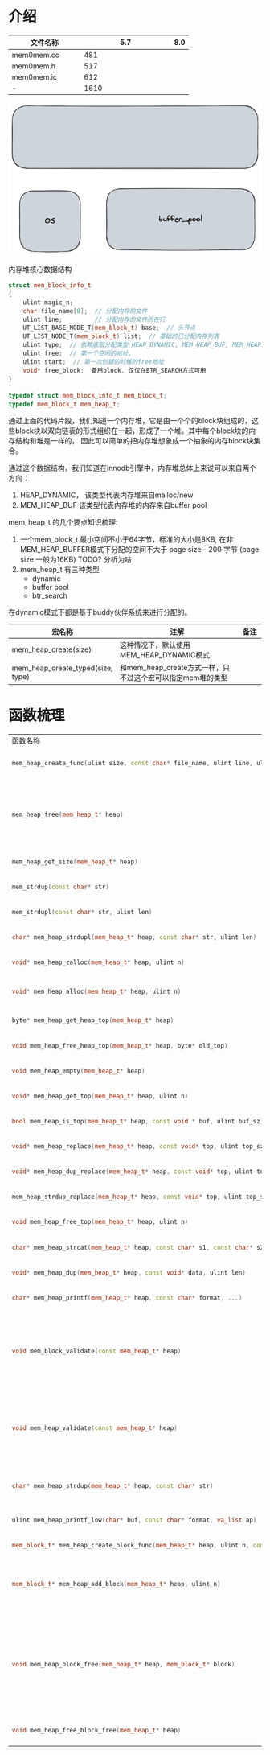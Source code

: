 # 介绍

|文件名称|5.7|8.0|
|-|-|-|
|mem0mem.cc|481|
|mem0mem.h|517|
|mem0mem.ic|612|
|-|1610|

![内存堆数据结构](./mem_heap.excalidraw.png)

内存堆核心数据结构
```cpp
struct mem_block_info_t
{
    ulint magic_n;
    char file_name[8];  // 分配内存的文件
    ulint line;         // 分配内存的文件所在行
    UT_LIST_BASE_NODE_T(mem_block_t) base;  // 头节点
    UT_LIST_NODE_T(mem_block_t) list;  // 基础的已分配内存列表
    ulint type;  // 依赖底层分配类型 HEAP_DYNAMIC, MEM_HEAP_BUF, MEM_HEAP_BTR_SEARCH
    ulint free;  // 第一个空闲的地址, 
    ulint start;  // 第一次创建的时候的free地址
    void* free_block;  备用block, 仅仅在BTR_SEARCH方式可用
}

typedef struct mem_block_info_t mem_block_t;
typedef mem_block_t mem_heap_t;

```

通过上面的代码片段，我们知道一个内存堆，它是由一个个的block块组成的，这些block块以双向链表的形式组织在一起，形成了一个堆。其中每个block块的内存结构和堆是一样的，
因此可以简单的把内存堆想象成一个抽象的内存block块集合。

通过这个数据结构，我们知道在innodb引擎中，内存堆总体上来说可以来自两个方向：
1. HEAP_DYNAMIC， 该类型代表内存堆来自malloc/new
2. MEM_HEAP_BUF  该类型代表内存堆的内存来自buffer pool

mem_heap_t 的几个要点知识梳理:
1. 一个mem_block_t 最小空间不小于64字节，标准的大小是8KB, 在非MEM_HEAP_BUFFER模式下分配的空间不大于 page size - 200 字节 (page size 一般为16KB)  TODO? 分析为啥
2. mem_heap_t 有三种类型
   * dynamic
   * buffer pool
   * btr_search

在dynamic模式下都是基于buddy伙伴系统来进行分配的。


<style>
table th:first-of-type {
    width: 40%;
}
table th:nth-of-type(2) {
    width: 50%;
}
table th:nth-of-type(3) {
    width: 10%;
}
</style>
|宏名称|注解|备注|
|-|-|-|
|mem_heap_create(size)|这种情况下，默认使用MEM_HEAP_DYNAMIC模式||
|mem_heap_create_typed(size, type)|和mem_heap_create方式一样，只不过这个宏可以指定mem堆的类型||


# 函数梳理

<table>
<tr>
<td> 函数名称 </td> <td> 注解 </td> <td> 备注 </td>
</tr>
<tr>
<td style="width:20%"> 

```cpp
mem_heap_create_func(ulint size, const char* file_name, ulint line, ulint type) 
```
</td>
<td style="width:50%">
默认size如果为0,那么默认就取64字节，如果size < 64字节呢？这个写法不是很好，可以参考下8.0版本的代码实现, 然后就是根据大小和类型创建一个block块, 第一个block块不应该在buffer pool中，设置buf_block为空, 第一个块初始化base节点，并且把当前的block块添加到base链表中去
</td>
<td style="width:20%"></td>
</tr>
<tr>
<td>

```cpp
mem_heap_free(mem_heap_t* heap)
```
</td>
<td>
首先是获取内存堆的base节点, 如果free_block不为空，那么要释放free_block; 

```cpp
while(block != NULL) {
  prev_block = UT_LIST_GET_PREV(list, block);  // 对于双向链表base节点的prev就是最后一个节点
  mem_heap_block_free(heap, block); // 释放heap中最后的一个block块，直到内存堆中所有的block块都free掉
  block = prev_block;
} 
```
</td>
<td>TODO: 研究free_block的作用</td>
</tr>
<tr>
<td>

```cpp
mem_heap_get_size(mem_heap_t* heap)
```
</td>
<td>返回heap占用的内存大小 total_size|如果是有free_block那么还需要添加一个页的大小16kb</td>
<td></td>
</tr>
<tr>
<td>

```cpp
mem_strdup(const char* str)
```
</td>
<td>ut_malloc_nokey分配一块内存容纳str,然后把str拷贝过去，返回新指针</td>
<td></td>
</tr>
<tr>
<td>

```cpp
mem_strdupl(const char* str, ulint len)
```
</td>
<td>功能和mem_strdup函数一样，只是这里用户可以控制长度len</td>
</tr>
<tr>
<td>

```cpp
char* mem_heap_strdupl(mem_heap_t* heap, const char* str, ulint len)
```
</td>
<td>
相比之前的strdup系列的函数，这个函数多了一个Heap形参，也就是说可以指定在具体的heap上来拷贝字符串
</td>
</tr>
<tr>
<td>

```cpp
void* mem_heap_zalloc(mem_heap_t* heap, ulint n)
```
</td>
<td>在指定的内存堆上分配内存，并且把前n个字节用0来填充</td>
</tr>
<tr>
<td>

```cpp
void* mem_heap_alloc(mem_heap_t* heap, ulint n)
```
</td>
<td>
1. 首先是验证heap, 取出链表的最后一个节点
2. 断言block的类型不是MEM_HEAP_BUFFER, 要分配的内存大小小于一个页-200字节
3. 判断一下是否有足够的空闲空间，如果没有足够的空闲空间，那么就创建一个新的block块，添加到heap堆中去
   注意分配的内存是按照8字节对齐的。
4. todo
</td>
</tr>
<tr>
<td>

```cpp
byte* mem_heap_get_heap_top(mem_heap_t* heap)
```
</td>
<td>todo</td>
</tr>
<tr>
<td>

```cpp
void mem_heap_free_heap_top(mem_heap_t* heap, byte* old_top)

```
</td>
<td>todo</td>
</tr>
<tr>
<td>

```cpp
void mem_heap_empty(mem_heap_t* heap)
```
</td>
<td></td>
</tr>
<tr>
<td>

```cpp
void* mem_heap_get_top(mem_heap_t* heap, ulint n)
```
</td>
<td></td>
</tr>
<tr>
<td>

```cpp
bool mem_heap_is_top(mem_heap_t* heap, const void * buf, ulint buf_sz)
```
</td>
<td></td>
</tr>
<tr>
<td>

```cpp
void* mem_heap_replace(mem_heap_t* heap, const void* top, ulint top_sz, ulint new_sz)

```
</td>
<td></td>
</tr>
<tr>
<td>

```cpp
void* mem_heap_dup_replace(mem_heap_t* heap, const void* top, ulint top_sz, const void* data, ulint data_sz)
```
</td>
<td></td>
</tr>
<tr>
<td>

```cpp
mem_heap_strdup_replace(mem_heap_t* heap, const void* top, ulint top_sz, const char* str)
```
</td>
<td></td>
</tr>
<tr>
<td>

```cpp
void mem_heap_free_top(mem_heap_t* heap, ulint n)
```
</td>
<td></td>
</tr>
<tr>
<td>

```cpp
char* mem_heap_strcat(mem_heap_t* heap, const char* s1, const char* s2)
```
</td>
<td>在内存堆heap上，分配内存，然后把s1和s2连接起来返回新的指针</td>
</tr>
<tr>
<td>

```cpp
void* mem_heap_dup(mem_heap_t* heap, const void* data, ulint len)
```
</td>
<td>分配len长度的内存，然后把data拷贝到新的内存返回</td>
<td>依赖函数mem_heap_alloc</td>
</tr>
<tr>
<td>

```cpp
char* mem_heap_printf(mem_heap_t* heap, const char* format, ...)
```
</td>
<td>根据指定的格式来打印， 比如说, s, u, l等类型</td>
<td>这个函数底层依赖其他的函数，todo</td>
</tr>
<tr>
<td>

```cpp
void mem_block_validate(const mem_heap_t* heap)
```
</td>
<td>验证heap的有效性</td>
<td>主要是验证block块上的magic_n魔数，是否为MEM_BLOCK_MAGIC_N,
注意：这里的形参是mem_heap_t*， 而在定义的时候是mem_block_t*， 这个写的不严谨
</td>
</tr>
<tr>
<td>

```cpp
void mem_heap_validate(const mem_heap_t* heap)
```
</td>
<td>对于内存堆的检查是，从头开始遍历mem_block内存块，检查其magic_n是否正确，对于不同的block类型，
比如说：MEM_HEAP_DYNAMIC类型，在检查的时候会直接退出。而只有MEM_HEAP_BUFFER和MEM_HEAP_BTR_SEARCH类型，在检查的时候会去判断block的大小要小于一个内存页.

```cpp
ut_add(block->len <= UNIV_PAGE_SIZE);
```

除此之外，就是检查heap的大小应为所有block的大小之和。
</td>
<td>显然只有在heap的第一个block才会设置total_size</td>
</tr>
<tr>
<td>

```cpp
char* mem_heap_strdup(mem_heap_t* heap, const char* str)
```
</td>
<td>在内存堆上分配内存，拷贝字符串，然后返回内存指针</td>
<td>类比mem_heap_dup, 只不过这个函数只操作字符串, 底层是先依赖mem_heap_dup函数</td>
</tr>
<tr>
<td>

```cpp
ulint mem_heap_printf_low(char* buf, const char* format, va_list ap)
```
</td>
<td>todo</td>
<td></td>
</tr>
<tr>
<td>

```cpp
mem_block_t* mem_heap_create_block_func(mem_heap_t* heap, ulint n, const char* file_name, ulint line, ulint type)
```
</td>
<td>todo</td>
</tr>
<tr>
<td>

```cpp
mem_block_t* mem_heap_add_block(mem_heap_t* heap, ulint n)
```
</td>
<td>
1. 验证heap, 取出队列的尾结点block, 也就是说每次分配内存的时候都是从尾部节点分配的
2. 获取获取老的block大小，然后扩大2倍
3. 如果heap的类型不是dynamic的话，也就是从buffer pool中取， 那么要保证分配的内存最大为  (页大小-200字节)
   同时，每次扩大2倍的上限就是MEM_MAX_ALLOC_IN_BUF
   但是如果页的大小，大于16kb, 那么我们就取8000, 不然还是取MEM_MAX_ALLOC_IN_BUF
4. 根据新的大小，类型创建一个新的bloc块, 显然新的block块的大小是之前链表末尾大小的2倍
5. 把新的block块，添加在链表的尾部
</td>
</tr>
<tr>
<td>

```cpp
void mem_heap_block_free(mem_heap_t* heap, mem_block_t* block)
```
</td>
<td>

1. 先把buf_block 转换为 buf_block_t* 
2. 验证mem block
3. 把当前block从堆的链表中移除
4. 修改堆的内存大小
5. 获取block块的大小和堆的类型
6. 修改block块的magic_n，把其状态设置为freed (MEM_FREED_BLOCK_MAGIC_N)
7. 如果类型是dynamic 或者block块的大小小于8kb, 那么久直接调用free把内存释放掉,
    如果不是dynamic并且内存的大小大于等于8kb那么就调用buf_block_free(buf_block), todo放回free list？这块要看下buf pool的管理
</td>
<td>了解下buf_block_free函数, 也就是说如果这个页是来自buf pool 的话，就会设置block的buf_block字段</td>
</tr>
<tr>
<td>

```cpp
void mem_heap_free_block_free(mem_heap_t* heap)
```
</td>
<td>如果heap的free_block不为空，那么就把heap的free_block, 调用buf pool 的管理函数buf_block_free 释放掉</td>
</tr>
<tr>
<td>
</table>



